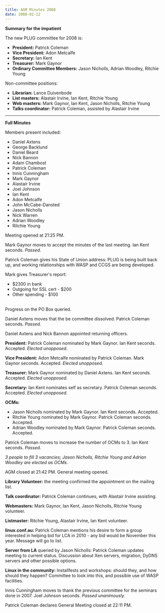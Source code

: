 ```yaml
---
title: AGM Minutes 2008
date: 2008-02-12
---
```


<p><b>Summary for the impatient</b>

<p>The new PLUG committee for 2008 is:
<ul>
<li><b>President:</b> Patrick Coleman
<li><b>Vice President:</b> Adon Metcalfe
<li><b>Secretary:</b> Ian Kent
<li><b>Treasurer:</b> Mark Gaynor
<li><b>Ordinary Committee Members:</b> Jason Nicholls, Adrian Woodley, Ritchie Young

</ul>
<p>Non-committee positions:
<ul>
<li><b>Librarian:</b> Lance Duivenbode
<li><b>List masters:</b> Alastair Irvine, Ian Kent, Ritchie Young
<li><b>Web masters:</b> Mark Gaynor, Ian Kent, Jason Nicholls, Ritchie Young
<li><b>Talks coordinator:</b> Patrick Coleman, assisted by Alastair Irvine
</ul>
<hr>
<!--break-->
<b>Full Minutes</b><br>
<p>Members present included:
<ul>
<li>Daniel Axtens
<li>George Backlund
<li>Daniel Beard
<li>Nick Bannon
<li>Adam Chambost
<li>Patrick Coleman
<li>Innis Cunningham
<li>Mark Gaynor
<li>Alastair Irvine
<li>Joel Johnson
<li>Ian Kent
<li>Adon Metcalfe
<li>John McCabe-Dansted

<li>Jason Nicholls
<li>Nick Warren
<li>Adrian Woodley
<li>Ritchie Young
</ul>
<p>Meeting opened at 21:25 PM.
<p>Mark Gaynor moves to accept the minutes of the last meeting. Ian Kent seconds. <i>Passed.</i>
<p>Patrick Coleman gives his State of Union address: PLUG is being built back up, and working relationships with WASP and CCGS are being developed.
<p>Mark gives Treasurer's report:
<ul>
<li>$2300 in bank
<li>Outgoing for SSL cert - $200
<li>Other spending - $100
</ul><br>
Progress on the PO Box queried.

<p>Daniel Axtens moves that the be committee dissolved. Patrick Coleman seconds. <i>Passed.</i>
<p>Daniel Axtens and Nick Bannon appointed returning officers.
<p><b>President:</b> Patrick Coleman nominated by Mark Gaynor. Ian Kent seconds. Accepted. <i>Elected unopposed.</i>
<p><b>Vice President:</b> Adon Metcalfe nominated by Patrick Coleman. Mark Gaynor seconds. Accepted. <i>Elected unopposed.</i>
<p><b>Treasurer:</b> Mark Gaynor nominated by Daniel Axtens. Ian Kent seconds. Accepted. <i>Elected unopposed.</i>

<p><b>Secretary:</b> Ian Kent nominates self as secretary. Patrick Coleman seconds. Accepted. <i>Elected unopposed.</i>
<p><b>OCMs:</b>
<ul>
<li>Jason Nicholls nominated by Mark Gaynor. Ian Kent seconds. Accepted.
<li>Ritchie Young nominated by Mark Gaynor. Patrick Coleman seconds. Accepted.
<li>Adrian Woodley nominated by Mark Gaynor. Patrick Coleman seconds. Accepted.
</ul>
<p>Patrick Coleman moves to increase the number of OCMs to 3. Ian Kent seconds. <i>Passed.</i>
<p><i>3 people to fill 3 vacancies; Jason Nicholls, Ritchie Young and Adrian Woodley are elected as OCMs.</i>

<p>AGM closed at 21:42 PM. General meeting opened.
<p><b>Library Volunteer:</b> the meeting confirmed the appointment on the mailing list.
<p><b>Talk coordinator:</b> Patrick Coleman continues, with Alastair Irvine assisting.
<p><b>Webmasters:</b> Mark Gaynor, Ian Kent, Jason Nicholls, Ritchie Young volunteer.
<p><b>Listmaster:</b> Ritchie Young, Alastair Irvine, Ian Kent volunteer.
<p><b>linux.conf.au:</b> Patrick Coleman mentions his desire to form a group interested in helping bid for LCA in 2010 - any bid would be November this year. Message will go to list.
<p><b>Server from LA</b> queried by Jason Nicholls: Patrick Coleman updates meeting to current status. Discussion about Xen servers, migration, DyDNS servers and other possible options.

<p><b>Linux in the community:</b> Installfests and workshops: should they, and how should they happen? Committee to look into this, and possible use of WASP facilities.
<p>Innis Cunningham moves to thank the previous committee for the seminars done in 2007. Joel Johnson seconds. <i>Passed unanimously.</i>
<p>Patrick Coleman declares General Meeting closed at 22:11 PM.
